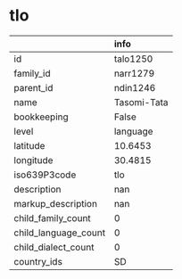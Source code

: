 # tlo
|                      | info        |
|:---------------------|:------------|
| id                   | talo1250    |
| family_id            | narr1279    |
| parent_id            | ndin1246    |
| name                 | Tasomi-Tata |
| bookkeeping          | False       |
| level                | language    |
| latitude             | 10.6453     |
| longitude            | 30.4815     |
| iso639P3code         | tlo         |
| description          | nan         |
| markup_description   | nan         |
| child_family_count   | 0           |
| child_language_count | 0           |
| child_dialect_count  | 0           |
| country_ids          | SD          |